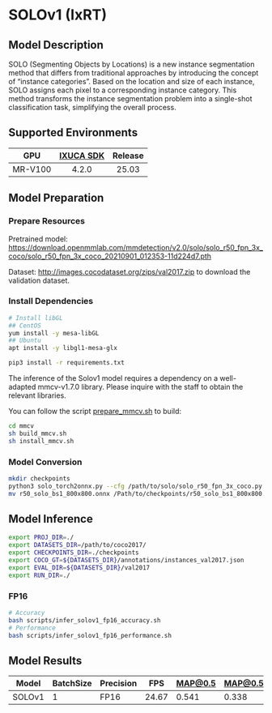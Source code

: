 # SOLOv1 (IxRT)

## Model Description

SOLO (Segmenting Objects by Locations) is a new instance segmentation method that differs from traditional approaches by introducing the concept of “instance categories”. Based on the location and size of each instance, SOLO assigns each pixel to a corresponding instance category. This method transforms the instance segmentation problem into a single-shot classification task, simplifying the overall process.

## Supported Environments

| GPU    | [IXUCA SDK](https://gitee.com/deep-spark/deepspark#%E5%A4%A9%E6%95%B0%E6%99%BA%E7%AE%97%E8%BD%AF%E4%BB%B6%E6%A0%88-ixuca) | Release |
| :----: | :----: | :----: |
| MR-V100 | 4.2.0     |  25.03  |

## Model Preparation

### Prepare Resources

Pretrained model: <https://download.openmmlab.com/mmdetection/v2.0/solo/solo_r50_fpn_3x_coco/solo_r50_fpn_3x_coco_20210901_012353-11d224d7.pth>

Dataset: <http://images.cocodataset.org/zips/val2017.zip> to download the validation dataset.

### Install Dependencies

```bash
# Install libGL
## CentOS
yum install -y mesa-libGL
## Ubuntu
apt install -y libgl1-mesa-glx

pip3 install -r requirements.txt
```

The inference of the Solov1 model requires a dependency on a well-adapted mmcv-v1.7.0 library. Please inquire with the staff to obtain the relevant libraries.

You can follow the script [prepare_mmcv.sh](https://gitee.com/deep-spark/deepsparkhub/blob/master/toolbox/MMDetection/prepare_mmcv.sh) to build:

```bash
cd mmcv
sh build_mmcv.sh
sh install_mmcv.sh
```

### Model Conversion

```bash
mkdir checkpoints
python3 solo_torch2onnx.py --cfg /path/to/solo/solo_r50_fpn_3x_coco.py --checkpoint /path/to/solo_r50_fpn_3x_coco_20210901_012353-11d224d7.pth --batch_size 1
mv r50_solo_bs1_800x800.onnx /Path/to/checkpoints/r50_solo_bs1_800x800.onnx
```

## Model Inference

```bash
export PROJ_DIR=./
export DATASETS_DIR=/path/to/coco2017/
export CHECKPOINTS_DIR=./checkpoints
export COCO_GT=${DATASETS_DIR}/annotations/instances_val2017.json
export EVAL_DIR=${DATASETS_DIR}/val2017
export RUN_DIR=./
```

### FP16

```bash
# Accuracy
bash scripts/infer_solov1_fp16_accuracy.sh
# Performance
bash scripts/infer_solov1_fp16_performance.sh
```

## Model Results

| Model  | BatchSize | Precision | FPS   | MAP@0.5 | MAP@0.5:0.95 |
|--------|-----------|-----------|-------|---------|--------------|
| SOLOv1 | 1         | FP16      | 24.67 | 0.541   | 0.338        |
